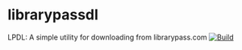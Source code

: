 # librarypassdl
LPDL: A simple utility for downloading from librarypass.com
[![Build](https://github.com/alyxdeburca/librarypassdl/actions/workflows/main.yml/badge.svg)](https://github.com/alyxdeburca/librarypassdl/actions/workflows/main.yml)
